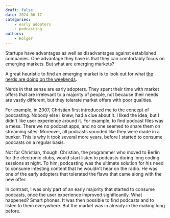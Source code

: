 ```yaml
---
draft: false
date: 2024-06-17
categories:
    - early adopters
    - podcasting
authors:
    - Holger
---
```


Startups have advantages as well as disadvantages against established companies. One advantage they have is that they can comfortably focus on emerging markets. But what are emerging markets?

A great heuristic to find an emerging market is to look out for what [the nerds are doing on the weekends](https://cdixon.org/2013/03/02/what-the-smartest-people-do-on-the-weekend-is-what-everyone-else-will-do-during-the-week-in-ten-years).

Nerds in that sense are early adopters. They spent their time with market offers that are irrelevant to a majority of people, not because their needs are vastly different, but they tolerate market offers with poor qualities.

For example, in 2007, Christian first introduced me to the concept of podcasting. Nobody else I knew, had a clue about it. I liked the idea, but I didn't like user experience around it. For example, to find podcast files was a mess. There we no podcast apps, and no one seemed to share them on streaming sites. Moreover, all podcasts sounded like they were made in a bunker. This is why it took several more years, before I started to consume podcasts on a regular basis.

Not for Christian, though. Christian, the programmer who moved to Berlin for the electronic clubs, would start listen to podcasts during long coding sessions at night. To him, podcasting was the ultimate solution for his need to consume intesting content that he wouldn't hear on the radio. He was one of the early adopters that tolerated the flaws that came along with the new offer.

In contrast, I was only part of an early majority that started to consume podcasts, once the user experience improved significantly. What happened? Smart phones. It was then possible to find podcasts and to listen to them everywhere. But the market was in already in the making long before.